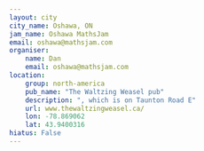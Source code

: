 ```yaml
---
layout: city
city_name: Oshawa, ON
jam_name: Oshawa MathsJam
email: oshawa@mathsjam.com
organiser:
    name: Dan
    email: oshawa@mathsjam.com
location:
    group: north-america
    pub_name: "The Waltzing Weasel pub"
    description: ", which is on Taunton Road E"
    url: www.thewaltzingweasel.ca/
    lon: -78.869062
    lat: 43.9400316
hiatus: False
---
```

